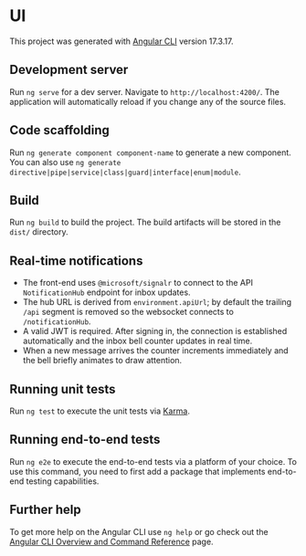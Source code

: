 # UI

This project was generated with [Angular CLI](https://github.com/angular/angular-cli) version 17.3.17.

## Development server

Run `ng serve` for a dev server. Navigate to `http://localhost:4200/`. The application will automatically reload if you change any of the source files.

## Code scaffolding

Run `ng generate component component-name` to generate a new component. You can also use `ng generate directive|pipe|service|class|guard|interface|enum|module`.

## Build

Run `ng build` to build the project. The build artifacts will be stored in the `dist/` directory.

## Real-time notifications

- The front-end uses `@microsoft/signalr` to connect to the API `NotificationHub` endpoint for inbox updates.
- The hub URL is derived from `environment.apiUrl`; by default the trailing `/api` segment is removed so the websocket connects to `/notificationHub`.
- A valid JWT is required. After signing in, the connection is established automatically and the inbox bell counter updates in real time.
- When a new message arrives the counter increments immediately and the bell briefly animates to draw attention.

## Running unit tests

Run `ng test` to execute the unit tests via [Karma](https://karma-runner.github.io).

## Running end-to-end tests

Run `ng e2e` to execute the end-to-end tests via a platform of your choice. To use this command, you need to first add a package that implements end-to-end testing capabilities.

## Further help

To get more help on the Angular CLI use `ng help` or go check out the [Angular CLI Overview and Command Reference](https://angular.io/cli) page.
